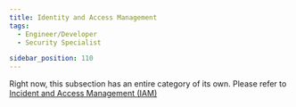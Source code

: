 ```yaml
---
title: Identity and Access Management
tags:
  - Engineer/Developer
  - Security Specialist

sidebar_position: 110
---
```


Right now, this subsection has an entire category of its own. Please refer to [Incident and Access Management (IAM)](./../iam/access-management-best-practises.md)